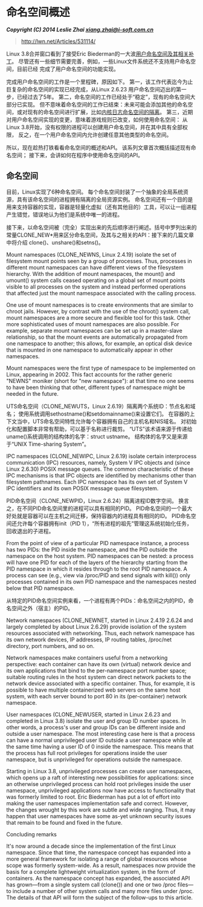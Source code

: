 # 命名空间概述

***Copyright (C) 2014 Leslie Zhai <xiang.zhai@i-soft.com.cn>***

> http://lwn.net/Articles/531114/

Linux 3.8合并窗口看到了接受Eric Biederman的一大波[用户命名空间及其相关补丁](http://lwn.net/Articles/528078/)。
尽管还有一些细节需要完善，例如，一些Linux文件系统还不支持用户命名空间，目前已经
完成了用户命名空间的功能实现。

完成用户命名空间的工作是一个里程碑，原因如下。
第一，该工作代表迄今为止巨复杂的命名空间的实现已经完成，从Linux 2.6.23
用户命名空间迈出的第一步，已经过去了5年。
第二，命名空间的工作已经处于“稳定”，现有的命名空间大部分已实现。
但不意味着命名空间的工作已结束：未来可能会添加其他的命名空间，或对现有的命名空间进行扩展，比如[内核日志命名空间的隔离](http://lwn.net/Articles/527342/)。
第三，近期对用户命名空间实现的变更，意味着游戏规则已改变，如何使用命名空间：
从Linux 3.8开始，没有权限的进程可以创建用户命名空间，并在其中具有全部权限，
反之，在一个用户命名空间内允许创建任意其他类型的命名空间。

所以，现在趁热打铁看看命名空间的概述和API。
该系列文章首次概括描述现有命名空间；
接下来，会讲如何在程序中使用命名空间的API。

## 命名空间

目前，Linux实现了6种命名空间。
每个命名空间封装了一个抽象的全局系统资源，具有该命名空间的进程拥有隔离的全局资源实例。
命名空间还有一个目的是用来支持容器的实现，容器是轻量化虚拟（还有其他目的）工具，可以让一组进程产生错觉，错误地认为他们是系统中唯一的进程。

接下来，以命名空间被（完全）实现出来的先后顺序进行阐述。括号中罗列出来的
常量CLONE_NEW*用来区分命名空间，及其与之相关的API：接下来的几篇文章中将介绍
clone()、unshare()和setns()。

Mount namespaces (CLONE_NEWNS, Linux 2.4.19) isolate the set of filesystem mount points seen by a group of processes. Thus, processes in different mount namespaces can have different views of the filesystem hierarchy. With the addition of mount namespaces, the mount() and umount() system calls ceased operating on a global set of mount points visible to all processes on the system and instead performed operations that affected just the mount namespace associated with the calling process.

One use of mount namespaces is to create environments that are similar to chroot jails. However, by contrast with the use of the chroot() system call, mount namespaces are a more secure and flexible tool for this task. Other more sophisticated uses of mount namespaces are also possible. For example, separate mount namespaces can be set up in a master-slave relationship, so that the mount events are automatically propagated from one namespace to another; this allows, for example, an optical disk device that is mounted in one namespace to automatically appear in other namespaces.

Mount namespaces were the first type of namespace to be implemented on Linux, appearing in 2002. This fact accounts for the rather generic "NEWNS" moniker (short for "new namespace"): at that time no one seems to have been thinking that other, different types of namespace might be needed in the future.

UTS命名空间（CLONE_NEWUTS，Linux 2.6.19）隔离两个系统ID：节点名和域名；
使用系统调用sethostname()和setdomainname()来设置它们。
在容器的上下文当中，UTS命名空间特性允许每个容器拥有自己的主机名和NIS域名。
对初始化和配置脚本非常有帮助，可以基于名称进行裁剪。
“UTS”该术语来源于传递给uname()系统调用的结构体的名字：struct ustname。
结构体的名字又是来源于“UNIX Time-sharing System”。

IPC namespaces (CLONE_NEWIPC, Linux 2.6.19) isolate certain interprocess communication (IPC) resources, namely, System V IPC objects and (since Linux 2.6.30) POSIX message queues. The common characteristic of these IPC mechanisms is that IPC objects are identified by mechanisms other than filesystem pathnames. Each IPC namespace has its own set of System V IPC identifiers and its own POSIX message queue filesystem.

PID命名空间（CLONE_NEWPID，Linux 2.6.24）隔离进程ID数字空间。
换言之，在不同PID命名空间里的进程可以具有相同的PID。
PID命名空间的一个最大好处就是容器可以在主机之间迁移，保持容器内的进程具有相同的ID。
PID命名空间还允许每个容器拥有init（PID 1），“所有进程的祖先”管理这系统初始化任务，回收退出的子进程。

From the point of view of a particular PID namespace instance, a process has two PIDs: the PID inside the namespace, and the PID outside the namespace on the host system. PID namespaces can be nested: a process will have one PID for each of the layers of the hierarchy starting from the PID namespace in which it resides through to the root PID namespace. A process can see (e.g., view via /proc/PID and send signals with kill()) only processes contained in its own PID namespace and the namespaces nested below that PID namespace.

从特定的PID命名空间实例来看，一个进程有两个PIDs：命名空间之内的PID，命名空间之外（宿主）的PID。

Network namespaces (CLONE_NEWNET, started in Linux 2.4.19 2.6.24 and largely completed by about Linux 2.6.29) provide isolation of the system resources associated with networking. Thus, each network namespace has its own network devices, IP addresses, IP routing tables, /proc/net directory, port numbers, and so on.

Network namespaces make containers useful from a networking perspective: each container can have its own (virtual) network device and its own applications that bind to the per-namespace port number space; suitable routing rules in the host system can direct network packets to the network device associated with a specific container. Thus, for example, it is possible to have multiple containerized web servers on the same host system, with each server bound to port 80 in its (per-container) network namespace.

User namespaces (CLONE_NEWUSER, started in Linux 2.6.23 and completed in Linux 3.8) isolate the user and group ID number spaces. In other words, a process's user and group IDs can be different inside and outside a user namespace. The most interesting case here is that a process can have a normal unprivileged user ID outside a user namespace while at the same time having a user ID of 0 inside the namespace. This means that the process has full root privileges for operations inside the user namespace, but is unprivileged for operations outside the namespace.

Starting in Linux 3.8, unprivileged processes can create user namespaces, which opens up a raft of interesting new possibilities for applications: since an otherwise unprivileged process can hold root privileges inside the user namespace, unprivileged applications now have access to functionality that was formerly limited to root. Eric Biederman has put a lot of effort into making the user namespaces implementation safe and correct. However, the changes wrought by this work are subtle and wide ranging. Thus, it may happen that user namespaces have some as-yet unknown security issues that remain to be found and fixed in the future.

Concluding remarks

It's now around a decade since the implementation of the first Linux namespace. Since that time, the namespace concept has expanded into a more general framework for isolating a range of global resources whose scope was formerly system-wide. As a result, namespaces now provide the basis for a complete lightweight virtualization system, in the form of containers. As the namespace concept has expanded, the associated API has grown—from a single system call (clone()) and one or two /proc files—to include a number of other system calls and many more files under /proc. The details of that API will form the subject of the follow-ups to this article.
